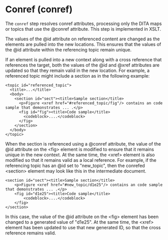 # Conref \(conref\)

The `conref` step resolves conref attributes, processing only the DITA maps or topics that use the @conref attribute. This step is implemented in XSLT.

The values of the @id attribute on referenced content are changed as the elements are pulled into the new locations. This ensures that the values of the @id attribute within the referencing topic remain unique.

If an element is pulled into a new context along with a cross reference that references the target, both the values of the @id and @xref attributes are updated so that they remain valid in the new location. For example, a referenced topic might include a section as in the following example:

```
<topic id="referenced_topic">
  <title>...</title>
  <body>
    <section id="sect"><title>Sample section</title>
      <p>Figure <xref href="#referenced_topic/fig"/> contains an code sample that demonstrates ... .</p>
      <fig id="fig"><title>Code sample</title>
        <codeblock>....</codeblock>
      </fig>
    </section>
  </body>
</topic>
```

When the section is referenced using a @conref attribute, the value of the @id attribute on the <fig\> element is modified to ensure that it remains unique in the new context. At the same time, the <xref\> element is also modified so that it remains valid as a local reference. For example, if the referencing topic has an @id set to "new\_topic", then the conrefed <section\> element may look like this in the intermediate document.

```
<section id="sect"><title>Sample section</title>
    <p>Figure <xref href="#new_topic/d1e25"/> contains an code sample that demonstrates ... .</p>
    <fig id="d1e25"><title>Code sample</title>
        <codeblock>....</codeblock>
    </fig>
</section>
```

In this case, the value of the @id attribute on the <fig\> element has been changed to a generated value of "d1e25". At the same time, the <xref\> element has been updated to use that new generated ID, so that the cross reference remains valid.

